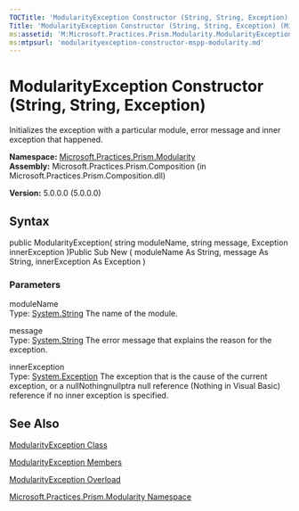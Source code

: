 ```yaml
---
TOCTitle: 'ModularityException Constructor (String, String, Exception)'
Title: 'ModularityException Constructor (String, String, Exception) (Microsoft.Practices.Prism.Modularity)'
ms:assetid: 'M:Microsoft.Practices.Prism.Modularity.ModularityException.\#ctor(System.String,System.String,System.Exception)'
ms:mtpsurl: 'modularityexception-constructor-mspp-modularity.md'
---
```


# ModularityException Constructor (String, String, Exception)

Initializes the exception with a particular module, error message and inner exception that happened.

**Namespace:** [Microsoft.Practices.Prism.Modularity](https://msdn.microsoft.com/library/microsoft.practices.prism.modularity)
**Assembly:** Microsoft.Practices.Prism.Composition (in Microsoft.Practices.Prism.Composition.dll)

**Version:** 5.0.0.0 (5.0.0.0)

## Syntax
public ModularityException( string moduleName, string message, Exception innerException )Public Sub New ( moduleName As String, message As String, innerException As Exception )

### Parameters

moduleName  
Type: [System.String](http://msdn.microsoft.com/en-us/library/s1wwdcbf)
The name of the module.

message  
Type: [System.String](http://msdn.microsoft.com/en-us/library/s1wwdcbf)
The error message that explains the reason for the exception.

innerException  
Type: [System.Exception](http://msdn.microsoft.com/en-us/library/c18k6c59)
The exception that is the cause of the current exception, or a nullNothingnullptra null reference (Nothing in Visual Basic) reference if no inner exception is specified.

## See Also
[ModularityException Class](https://msdn.microsoft.com/library/microsoft.practices.prism.modularity.modularityexception)

[ModularityException Members](https://msdn.microsoft.com/allmembers.t:microsoft.practices.prism.modularity.modularityexception)

[ModularityException Overload](https://msdn.microsoft.com/overload:microsoft.practices.prism.modularity.modularityexception.)

[Microsoft.Practices.Prism.Modularity Namespace](https://msdn.microsoft.com/library/microsoft.practices.prism.modularity)
